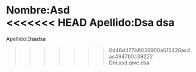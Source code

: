 Nombre:Asd  
<<<<<<< HEAD
Apellido:Dsa
dsa
=======
Apellido:Dsadsa


>>>>>>> 0d46d477b8036900a615426ac4ac4947b0c39222
Dni:asd.qwe.dsa